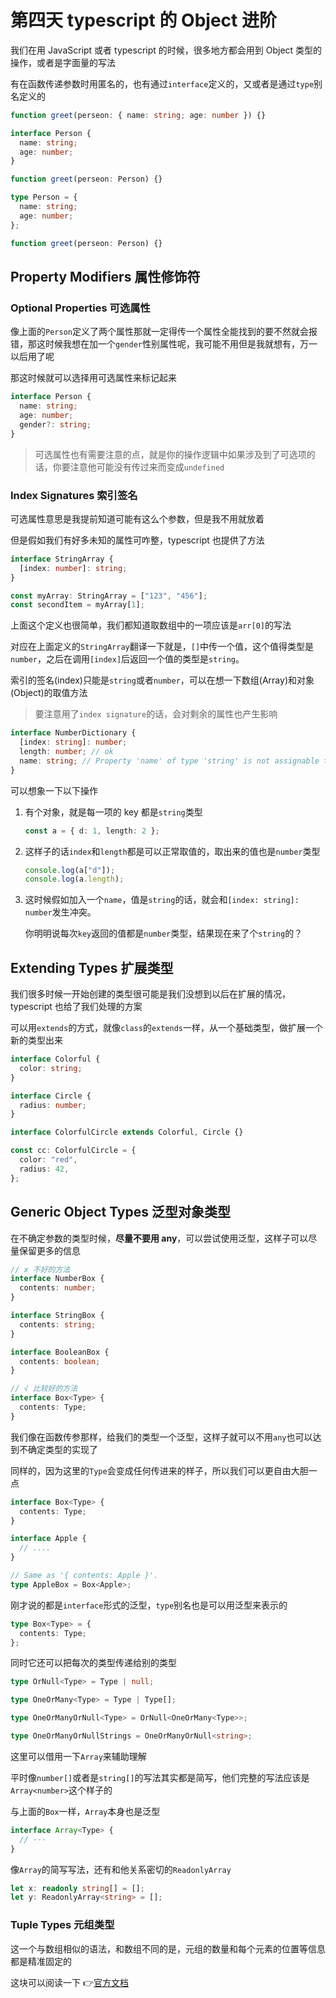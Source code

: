 # 第四天 typescript 的 Object 进阶

我们在用 JavaScript 或者 typescript 的时候，很多地方都会用到 Object 类型的操作，或者是字面量的写法

有在函数传递参数时用匿名的，也有通过`interface`定义的，又或者是通过`type`别名定义的

```typescript
function greet(perseon: { name: string; age: number }) {}
```

```typescript
interface Person {
  name: string;
  age: number;
}

function greet(perseon: Person) {}
```

```typescript
type Person = {
  name: string;
  age: number;
};

function greet(perseon: Person) {}
```

## Property Modifiers 属性修饰符

### Optional Properties 可选属性

像上面的`Person`定义了两个属性那就一定得传一个属性全能找到的要不然就会报错，那这时候我想在加一个`gender`性别属性呢，我可能不用但是我就想有，万一以后用了呢

那这时候就可以选择用可选属性来标记起来

```typescript
interface Person {
  name: string;
  age: number;
  gender?: string;
}
```

> 可选属性也有需要注意的点，就是你的操作逻辑中如果涉及到了可选项的话，你要注意他可能没有传过来而变成`undefined`

### Index Signatures 索引签名

可选属性意思是我提前知道可能有这么个参数，但是我不用就放着

但是假如我们有好多未知的属性可咋整，typescript 也提供了方法

```typescript
interface StringArray {
  [index: number]: string;
}

const myArray: StringArray = ["123", "456"];
const secondItem = myArray[1];
```

上面这个定义也很简单，我们都知道取数组中的一项应该是`arr[0]`的写法

对应在上面定义的`StringArray`翻译一下就是，`[]`中传一个值，这个值得类型是`number`，之后在调用`[index]`后返回一个值的类型是`string`。

索引的签名(index)只能是`string`或者`number`，可以在想一下数组(Array)和对象(Object)的取值方法

> 要注意用了`index signature`的话，会对剩余的属性也产生影响

```typescript
interface NumberDictionary {
  [index: string]: number;
  length: number; // ok
  name: string; // Property 'name' of type 'string' is not assignable to 'string' index type 'number'.ts(2411)
}
```

可以想象一下以下操作

1. 有个对象，就是每一项的 key 都是`string`类型

   ```typescript
   const a = { d: 1, length: 2 };
   ```

2. 这样子的话`index`和`length`都是可以正常取值的，取出来的值也是`number`类型

   ```typescript
   console.log(a["d"]);
   console.log(a.length);
   ```

3. 这时候假如加入一个`name`，值是`string`的话，就会和`[index: string]: number`发生冲突。

   你明明说每次`key`返回的值都是`number`类型，结果现在来了个`string`的？

## Extending Types 扩展类型

我们很多时候一开始创建的类型很可能是我们没想到以后在扩展的情况，typescript 也给了我们处理的方案

可以用`extends`的方式，就像`class`的`extends`一样，从一个基础类型，做扩展一个新的类型出来

```typescript
interface Colorful {
  color: string;
}

interface Circle {
  radius: number;
}

interface ColorfulCircle extends Colorful, Circle {}

const cc: ColorfulCircle = {
  color: "red",
  radius: 42,
};
```

## Generic Object Types 泛型对象类型

在不确定参数的类型时候，**尽量不要用 any**，可以尝试使用泛型，这样子可以尽量保留更多的信息

```typescript
// x 不好的方法
interface NumberBox {
  contents: number;
}

interface StringBox {
  contents: string;
}

interface BooleanBox {
  contents: boolean;
}

// √ 比较好的方法
interface Box<Type> {
  contents: Type;
}
```

我们像在函数传参那样，给我们的类型一个泛型，这样子就可以不用`any`也可以达到不确定类型的实现了

同样的，因为这里的`Type`会变成任何传进来的样子，所以我们可以更自由大胆一点

```typescript
interface Box<Type> {
  contents: Type;
}

interface Apple {
  // ....
}

// Same as '{ contents: Apple }'.
type AppleBox = Box<Apple>;
```

刚才说的都是`interface`形式的泛型，`type`别名也是可以用泛型来表示的

```typescript
type Box<Type> = {
  contents: Type;
};
```

同时它还可以把每次的类型传递给别的类型

```typescript
type OrNull<Type> = Type | null;

type OneOrMany<Type> = Type | Type[];

type OneOrManyOrNull<Type> = OrNull<OneOrMany<Type>>;

type OneOrManyOrNullStrings = OneOrManyOrNull<string>;
```

这里可以借用一下`Array`来辅助理解

平时像`number[]`或者是`string[]`的写法其实都是简写，他们完整的写法应该是`Array<number>`这个样子的

与上面的`Box`一样，`Array`本身也是泛型

```typescript
interface Array<Type> {
  // ···
}
```

像`Array`的简写写法，还有和他关系密切的`ReadonlyArray`

```typescript
let x: readonly string[] = [];
let y: ReadonlyArray<string> = [];
```

### Tuple Types 元组类型

这一个与数组相似的语法，和数组不同的是，元组的数量和每个元素的位置等信息都是精准固定的

这块可以阅读一下 👉[官方文档](https://www.typescriptlang.org/docs/handbook/2/objects.html#generic-object-types)
